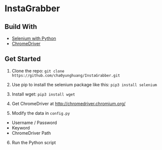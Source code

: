 # InstaGrabber

## Build With

* [Selenium with Python](https://selenium-python.readthedocs.io/)
* [ChromeDriver](http://chromedriver.chromium.org/)

## Get Started

1. Clone the repo: `git clone https://github.com/cha0yunghuang/InstaGrabber.git`

2. Use pip to install the selenium package like this: `pip3 install selenium`

3. Install wget: `pip3 install wget`
  
4. Get ChromeDriver at http://chromedriver.chromium.org/

5. Modify the data in `config.py`
  * Username / Password
  * Keyword
  * ChromeDriver Path

6. Run the Python script
